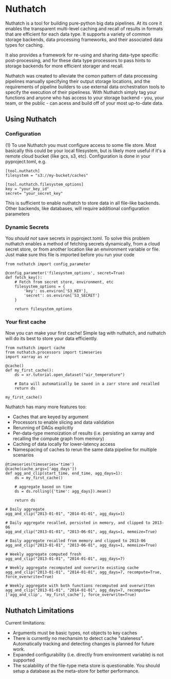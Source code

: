 # Nuthatch

Nuthatch is a tool for building pure-python big data pipelines. At its core it
enables the transparent multi-level caching and recall of results in formats that 
are efficient for each data type. It supports a variety of 
common storage backends, data processing frameworks, and their associated
data types for caching. 

It also provides a framework for re-using and sharing data-type specific
post-processing, and for these data type
processors to pass hints to storage backends for more efficient storager and recall.

Nuthatch was created to alleviate the comon pattern of data processing pipelines manually
specifying their output storage locations, and the requirements of pipeline builders to
use external data orchestration tools to specify the execution of their pipeliness. With Nuthatch
simply tag your functions and anyone who has access to your storage backend - you, your
team, or the public - can acess and build off of your most up-to-date data.

## Using Nuthatch

### Configuration

(1) To use Nuthatch you must configure access to some file store. Most basically this could be your local
filesystem, but is likely more useful if it's a remote cloud bucket (like gcs, s3, etc). Configuration
is done in your pyproject.toml, e.g.

```
[tool.nuthatch]
filesystem = "s3://my-bucket/caches"

[tool.nuthatch.filesystem_options]
key = "your_key_id"
secret= "your_secret_key"
```

This is sufficient to enable nuthatch to store data in all file-like backends. Other backends, like databases,
will require additional configuration parameters

### Dynamic Secrets

You *should not* save secrets in pyproject.toml. To solve this problem nuthatch enables a method of fetching
secrets dynamically, from a cloud secret store, or from another location like an environment variable or
file. Just make sure this file is imported before you run your code

```
from nuthatch import config_parameter

@config_parameter('filesystem_options', secret=True)
def fetch_key():
    # Fetch from secret store, environment, etc
    filesystem_options = {
        'key': os.environ['S3_KEY'],
        'secret': os.environ['S3_SECRET']
    }

    return filesystem_options
```

### Your first cache

Now you can make your first cache! Simple tag with nuthatch, and nuthatch will do its best to store
your data efficiently.

```
from nuthatch import cache
from nuthatch.processors import timeseries
import xarray as xr

@cache()
def my_first_cache():
    ds = xr.tutorial.open_dataset("air_temperature")

    # Data will automatically be saved in a zarr store and recalled
    return ds

my_first_cache()
```

Nuthatch has many more features too:
 - Caches that are keyed by argument
 - Processors to enable slicing and data validation 
 - Rerunning of DAGs explicitly
 - Per-data-type memoization of results (i.e. persisting an xarray and recalling the compute graph from memory)
 - Caching of data locally for lower-latency access
 - Namespacing of caches to rerun the same data pipeline for multiple scenarios
 
```
@timeseries(timeseries='time')
@cache(cache_args=['agg_days'])
def agg_and_clip(start_time, end_time, agg_days=1):
    ds = my_first_cache()

    # aggregate based on time
    ds = ds.rolling({'time': agg_days}).mean()

    return ds

# Daily aggregate
agg_and_clip("2013-01-01", "2014-01-01", agg_days=1)

# Daily aggregate recalled, persisted in memory, and clipped to 2013-06
agg_and_clip("2013-01-01", "2013-06-01", agg_days=1, memoize=True) 

# Daily aggregate recalled from memory and clipped to 2013-06
agg_and_clip("2013-01-01", "2013-06-01", agg_days=1, memoize=True) 

# Weekly aggregate computed fresh
agg_and_clip("2013-01-01", "2014-01-01", agg_days=7)

# Weekly aggregate recomputed and overwrite existing cache
agg_and_clip("2013-01-01", "2014-01-01", agg_days=7, recompute=True, force_overwrite=True)

# Weekly aggregate with both functions recomputed and overwritten
agg_and_clip("2013-01-01", "2014-01-01", agg_days=7, recompute=['agg_and_clip', 'my_first_cache'], force_overwrite=True) 
```

## Nuthatch Limitations

Current limitations:
 - Arguments must be basic types, not objects to key caches
 - There is currently no mechansim to detect cache "staleness". Automatically tracking and detecting changes is planned for future work.
 - Expanded configurability (i.e. directly from environment variable) is not supported
 - The scalability of the file-type meta store is questionable. You should setup a database as the meta-store for better performance.

